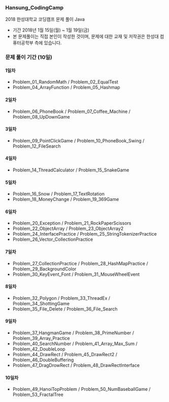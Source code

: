 ### Hansung_CodingCamp
2018 한성대학교 코딩캠프 문제 풀이 Java
- 기간 2018년 1월 15일(월) ~ 1월 19일(금)
- 본 문제풀이는 직접 본인이 작성한 것이며, 문제에 대한 교재 및 저작권은 한성대 컴퓨터공학부 측에 있습니다.

### 문제 풀이 기간 (10일)

#### 1일차
- Problem_01_RandomMath / Problem_02_EqualTest 
- Problem_04_ArrayFunction / Problem_05_Hashmap

#### 2일차
- Problem_06_PhoneBook / Problem_07_Coffee_Machine / Problem_08_UpDownGame

#### 3일차
- Problem_09_PointClickGame / Problem_10_PhoneBook_Swing / Problem_12_FileSearch

#### 4일차
- Problem_14_ThreadCalculator / Problem_15_SnakeGame

#### 5일차
- Problem_16_Snow / Problem_17_TextRotation
- Problem_18_MoneyChange / Problem_19_369Game

#### 6일차
- Problem_20_Exception / Problem_21_RockPaperScissors 
- Problem_22_ObjectArray / Problem_23_ObjectArray2 
- Problem_24_InterfacePractice / Problem_25_StringTokenizerPractice
- Problem_26_Vector_CollectionPractice

#### 7일차
- Problem_27_CollectionPractice / Problem_28_HashMapPractice / Problem_29_BackgroundColor
- Problem_30_KeyEvent_Font / Problem_31_MouseWheelEvent

#### 8일차
- Problem_32_Polygon / Problem_33_ThreadEx / Problem_34_ShottingGame
- Problem_35_File_Delete / Problem_36_File_Search

#### 9일차
- Problem_37_HangmanGame / Problem_38_PrimeNumber / Problem_39_Array_Practice
- Problem_40_SearchNumber / Problem_41_Array_Max_Sum / Problem_42_DoubleLoop
- Problem_44_DrawRect / Problem_45_DrawRect2 / Problem_46_DoubleBuffering
- Problem_47_DragDrowRect / Problem_48_DrawRectInterface

#### 10일차
- Problem_49_HanoiTopProblem / Problem_50_NumBaseballGame / Problem_53_FractalTree
